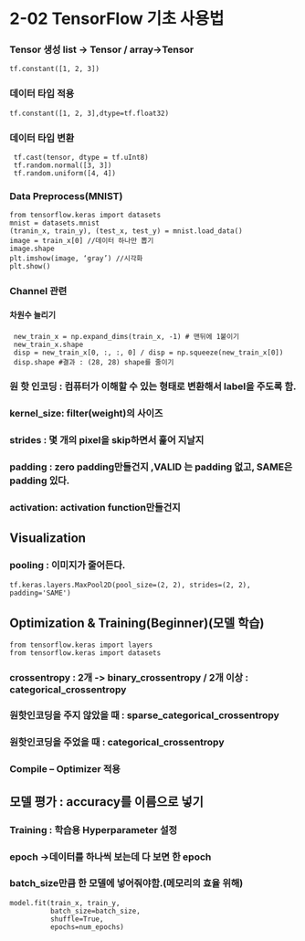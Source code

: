 2-02 TensorFlow 기초 사용법
===========================   

### Tensor 생성 list -> Tensor / array->Tensor
<pre>
<code>tf.constant([1, 2, 3])
</code></pre>
### 데이터 타입 적용 
<pre><code>tf.constant([1, 2, 3],dtype=tf.float32)</pre></code>

### 데이터 타입 변환 
<pre><code> tf.cast(tensor, dtype = tf.uInt8)
 tf.random.normal([3, 3])
 tf.random.uniform([4, 4])
</code></pre>
### Data Preprocess(MNIST)
<pre><code>from tensorflow.keras import datasets
mnist = datasets.mnist
(tranin_x, train_y), (test_x, test_y) = mnist.load_data()
image = train_x[0] //데이터 하나만 뽑기
image.shape 
plt.imshow(image, ‘gray’) //시각화
plt.show()
</code></pre>
### Channel 관련
#### 차원수 늘리기
<pre><code> new_train_x = np.expand_dims(train_x, -1) # 맨뒤에 1붙이기
 new_train_x.shape
 disp = new_train_x[0, :, :, 0] / disp = np.squeeze(new_train_x[0])
 disp.shape	#결과 : (28, 28) shape를 줄이기
</code></pre>   

### 원 핫 인코딩 : 컴퓨터가 이해할 수 있는 형태로 변환해서 label을 주도록 함.
### kernel_size: filter(weight)의 사이즈
### strides : 몇 개의 pixel을 skip하면서 훑어 지날지
### padding : zero padding만들건지 ,VALID 는 padding 없고, SAME은 padding 있다.
### activation: activation function만들건지
## Visualization
### pooling : 이미지가 줄어든다. 
<pre><code>tf.keras.layers.MaxPool2D(pool_size=(2, 2), strides=(2, 2), padding='SAME')
</code></pre>

## Optimization & Training(Beginner)(모델 학습)
<pre><code>from tensorflow.keras import layers
from tensorflow.keras import datasets
</code></pre>
### crossentropy : 2개 -> binary_crossentropy / 2개 이상 : categorical_crossentropy
### 원핫인코딩을 주지 않았을 때 : sparse_categorical_crossentropy
### 원핫인코딩을 주었을 때 : categorical_crossentropy
### Compile – Optimizer 적용   


   
## 모델 평가 : accuracy를 이름으로 넣기

### Training : 학습용 Hyperparameter 설정 
### epoch ->데이터를 하나씩 보는데 다 보면 한 epoch
### batch_size만큼 한 모델에 넣어줘야함.(메모리의 효율 위해)
<pre><code>model.fit(train_x, train_y, 
          batch_size=batch_size, 
          shuffle=True, 
          epochs=num_epochs)
</code></pre>
 

